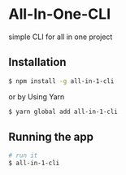 # All-In-One-CLI
simple CLI for all in one project

## Installation

```bash
$ npm install -g all-in-1-cli
```
or by Using Yarn

```bash
$ yarn global add all-in-1-cli
```

## Running the app

```bash
# run it
$ all-in-1-cli
```
